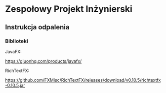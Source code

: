 # Zespołowy Projekt Inżynierski

## Instrukcja odpalenia

### Biblioteki

JavaFX:

https://gluonhq.com/products/javafx/

RichTextFX:

https://github.com/FXMisc/RichTextFX/releases/download/v0.10.5/richtextfx-0.10.5.jar